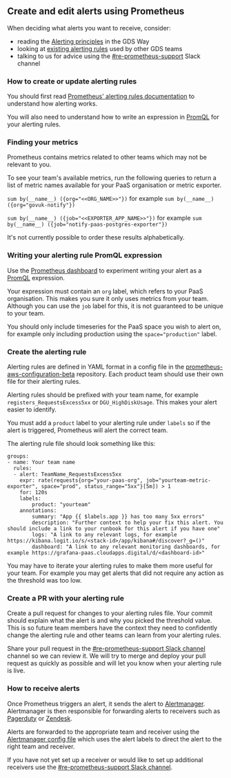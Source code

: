 ## Create and edit alerts using Prometheus

When deciding what alerts you want to receive, consider:

- reading the [Alerting principles][6] in the GDS Way
- looking at [existing alerting rules][2] used by other GDS teams
- talking to us for advice using the [#re-prometheus-support][7] Slack channel

### How to create or update alerting rules

You should first read [Prometheus' alerting rules documentation][4] to understand how alerting works.

You will also need to understand how to write an expression in [PromQL][5] for your alerting rules.

### Finding your metrics

Prometheus contains metrics related to other teams which may not be relevant to you.

To see your team's available metrics, run the following queries to return a list of metric names available for your PaaS organisation or metric exporter.

`sum by(__name__) ({org="<<ORG_NAME>>"})` for example `sum by(__name__) ({org="govuk-notify"})`

`sum by(__name__) ({job="<<EXPORTER_APP_NAME>>"})` for example `sum by(__name__) ({job="notify-paas-postgres-exporter"})`

It's not currently possible to order these results alphabetically.

### Writing your alerting rule PromQL expression

Use the [Prometheus dashboard][1] to experiment writing your alert as a [PromQL][5] expression.

Your expression must contain an `org` label, which refers to your PaaS organisation. This makes you sure it only uses metrics from your team. Although you can use the `job` label for this, it is not guaranteed to be unique to your team.

You should only include timeseries for the PaaS space you wish to alert on, for example only including production using the `space="production"` label.

### Create the alerting rule

Alerting rules are defined in YAML format in a config file in the [prometheus-aws-configuration-beta][2] repository. Each product team should use their own file for their alerting rules.

Alerting rules should be prefixed with your team name, for example `registers_RequestsExcess5xx` or `DGU_HighDiskUsage`. This makes your alert easier to identify.

You must add a `product` label to your alerting rule under `labels` so if the alert is triggered, Prometheus will alert the correct team.

The alerting rule file should look something like this:

```
groups:
- name: Your team name
  rules:
  - alert: TeamName_RequestsExcess5xx
    expr: rate(requests{org="your-paas-org", job="yourteam-metric-exporter", space="prod", status_range="5xx"}[5m]) > 1
    for: 120s
    labels:
        product: "yourteam"
    annotations:
        summary: "App {{ $labels.app }} has too many 5xx errors"
        description: "Further context to help your fix this alert. You should include a link to your runbook for this alert if you have one"
        logs: "A link to any relevant logs, for example https://kibana.logit.io/s/<stack-id>/app/kibana#/discover?_g=()"
        dashboard: "A link to any relevant monitoring dashboards, for example https://grafana-paas.cloudapps.digital/d/<dashboard-id>"
```

You may have to iterate your alerting rules to make them more useful for your team. For example you may get alerts that did not require any action as the threshold was too low.

### Create a PR with your alerting rule

Create a pull request for changes to your alerting rules file. Your commit should explain what the alert is and why you picked the threshold value. This is so future team members have the context they need to confidently change the alerting rule and other teams can learn from your alerting rules.

Share your pull request in the [#re-prometheus-support Slack channel][7] channel so we can review it. We will try to merge and deploy your pull request as quickly as possible and will let you know when your alerting rule is live.

### How to receive alerts

Once Prometheus triggers an alert, it sends the alert to [Alertmanager][10]. Alertmanager is then responsible for forwarding alerts to receivers such as [Pagerduty][11] or [Zendesk][12].

Alerts are forwarded to the appropriate team and receiver using the [Alertmanager config file][9] which uses the alert labels to direct the alert to the right team and receiver.

If you have not yet set up a receiver or would like to set up additional receivers use the [#re-prometheus-support Slack channel][7].


[0]: https://prometheus.io/
[1]: https://prom-2.monitoring.gds-reliability.engineering
[2]: https://github.com/alphagov/prometheus-aws-configuration-beta/tree/master/terraform/projects/app-ecs-services/config/alerts
[3]: https://github.com/alphagov/prometheus-aws-configuration-beta/
[4]: https://prometheus.io/docs/prometheus/latest/configuration/alerting_rules/
[5]: https://prometheus.io/docs/prometheus/latest/querying/basics/
[6]: https://gds-way.cloudapps.digital/standards/alerting.html#alerting
[7]: https://gds.slack.com/messages/re-prometheus-support
[8]: https://github.com/alphagov/paas-metric-exporter
[9]: https://github.com/alphagov/prometheus-aws-configuration-beta/blob/master/terraform/projects/app-ecs-services/templates/alertmanager.tpl
[10]: https://prometheus.io/docs/alerting/alertmanager/
[11]: https://www.pagerduty.com/
[12]: https://www.zendesk.com/

